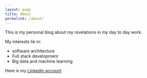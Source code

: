 ```yaml
---
layout: page
title: About
permalink: /about/
---
```


This is my personal blog about my revelations in my day to day work.

My interests lie in:

* software architecture
* Full stack development
* Big data and machine learning
 
 
Here is my [Linkedin account](https://www.linkedin.com/in/AAIAAAGYtHoBl0h0_0U88zIhAT6h6Os84P6Mxzs/)